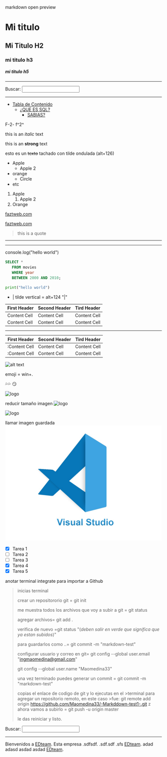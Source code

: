 
markdown open preview
<!-- HEADINGS -->

# Mi titulo
## Mi Titulo H2
### mi titulo h3
##### mi titulo h5

---

<form>
    <label for="q">Buscar:</label>
    <input type="search" name="q" id="q">
</form>

---

- [Tabla de Contenido](#tabla-de-contenido)
  - [¿QUE ES SQL?](#que-es-sql)
      - [SABIAS?](#sabias)

<!-- indice -subindice, super indice  -->

F-2-  f^2^

<!-- italic -->

this is an *italic* text

<!-- strong -->
this is an **strong** text

<!-- strikethrough -->
esto es un  ~~texto~~ tachado con tilde ondulada (alt+126)

<!-- UL -->
* Apple
   * Apple 2
* orange
    * Circle
* etc

1. Apple
    1. Apple 2
2. Orange

[faztweb.com](http://www.faztweb.com)

[faztweb.com](http://www.faztweb.com "Custom title")

> this is a quote
---
___

console.log("hello world")

```SQL
SELECT * 
   FROM movies 
   WHERE year 
   BETWEEN 2000 AND 2010;
```

```python (Alt+96)
print("hello world")
```


- | tilde vertical = alt+124  "|"

| First Header  | Second Header | Tird Header   |         
| ------------- | ------------- | ------------- |
| Content Cell  | Content Cell  | Content Cell  |
| Content Cell  | Content Cell  | Content Cell  |

___

|First Header    | Second Header | Tird Header   |         
| -------------: | ------------- | ------------- |
| :Content Cell  | Content Cell  | Content Cell  |
| :Content Cell  | Content Cell  | Content Cell  |

![alt text](image.png)

emoji = win+.

💦💦
:smirk:

![logo](https://repository-images.githubusercontent.com/657248114/d3c7b91a-b285-4d1e-8429-5de1acc5f61e)

reducir tamaño imagen
<img src=https://repository-images.githubusercontent.com/657248114/d3c7b91a-b285-4d1e-8429-5de1acc5f61e alt="logo" width="300"/>

<img src=image-4.png alt="logo" width="220"/>

llamar imagen guardada
![ visual studio code logo](vscodelogo.png "vs code logo")

<!-- GITHUB MARKDOWN -->
* [X] Tarea 1
* [ ] Tarea 2
* [ ] Tarea 3
* [X] Tarea 4
* [X] Tarea 5

anotar terminal integrate para importar a Github

>inicias terminal
>
>crear un repositororio git = git init
>
>me muestra todos los archivos que voy a subir a git = git status
>
>agregar archivos= git add .
>
>verifica de nuevo =git status "(*deben salir en verde que significa que ya estan subidos*)"
>
>para guardarlos como ..= git commit -m "markdown-test"
>
>configurar usuario y correo en git= git config --global user.email "ingmaomedina@gmail.com"
>
>git config --global user.name "Maomedina33"
>
>una vez terminado puedes generar un commit =
>git commit -m "markdown-test"
>
>copias el enlace de codigo de git y lo ejecutas en el >terminal para agregar un repositorio remoto, en este caso >fue: git remote add origin https://github.com/Maomedina33/-Markddown-test1-.git
z
>ahora vamos a subirlo = git push -u origin master
>
>le das reiniciar y listo.

<form>
    <label for="q">Buscar:</label>
    <input type="search" name="q" id="q">
</form>

---


Bienvenidos a [EDteam]. Esta empresa .sdfsdf. .sdf.sdf .sfs [EDteam]. adad  adasd  asdad asdad [EDteam].

[EDteam]:https://ed.team 



